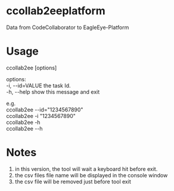 # ccollab2eeplatform
Data from CodeCollaborator to EagleEye-Platform

# Usage
ccollab2ee [options]  

options:  
	-i, --id=VALUE	the task Id.  
	-h, --help		show this message and exit  

e.g.  
ccollab2ee --id="1234567890"  
ccollab2ee -i "1234567890"  
ccollab2ee -h  
ccollab2ee --h  

# Notes
1. in this version, the tool will wait a keyboard hit before exit.
2. the csv files file name will be displayed in the console window
3. the csv file will be removed just before tool exit